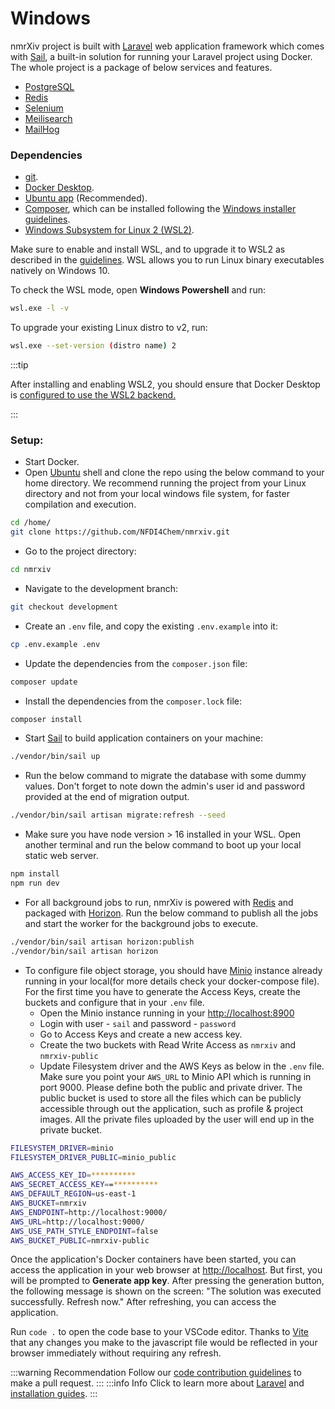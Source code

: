 # Windows

nmrXiv project is built with [Laravel](https://laravel.com/8.x) web application framework which comes with [Sail](https://laravel.com/8.x/sail), a built-in solution for running your Laravel project using Docker.
The whole project is a package of below services and features.

- [PostgreSQL](https://www.postgresql.org/)
- [Redis](https://redis.io/)
- [Selenium](https://www.selenium.dev/documentation/)
- [Meilisearch](https://docs.meilisearch.com/)
- [MailHog](https://mailtrap.io/blog/mailhog-explained/)

### Dependencies

- [git](https://git-scm.com/).
- [Docker Desktop](https://www.docker.com/products/docker-desktop).
- [Ubuntu app](https://www.microsoft.com/store/productId/9NBLGGH4MSV6) (Recommended).
- [Composer](https://getcomposer.org/), which can be installed following the [Windows installer guidelines](https://getcomposer.org/download/).
- [Windows Subsystem for Linux 2 (WSL2)](https://docs.microsoft.com/en-us/windows/wsl/).

Make sure to enable and install WSL, and to upgrade it to WSL2 as described in the [guidelines](https://docs.microsoft.com/en-us/windows/wsl/install-win10). WSL allows you to run Linux binary executables natively on Windows 10.

To check the WSL mode, open **Windows Powershell** and run:

```bash
wsl.exe -l -v
```

To upgrade your existing Linux distro to v2, run:

```bash
wsl.exe --set-version (distro name) 2
```

:::tip

After installing and enabling WSL2, you should ensure that Docker Desktop is [configured to use the WSL2 backend.](https://docs.docker.com/desktop/windows/wsl/)

:::

### Setup:

- Start Docker.
- Open [Ubuntu](https://www.microsoft.com/store/productId/9NBLGGH4MSV6) shell and clone the repo using the below command to your home directory.
  We recommend running the project from your Linux directory and not from your local windows file system, for faster compilation and execution.

```bash
cd /home/
git clone https://github.com/NFDI4Chem/nmrxiv.git
```

- Go to the project directory:

```bash
cd nmrxiv
```

- Navigate to the development branch:

```bash
git checkout development
```

- Create an `.env` file, and copy the existing `.env.example` into it:

```bash
cp .env.example .env 
```

- Update the dependencies from the `composer.json` file:

```bash
composer update
```

- Install the dependencies from the `composer.lock` file:

```bash
composer install
```

- Start [Sail](https://laravel.com/8.x/sail#starting-and-stopping-sail) to build application containers on your machine:

```bash
./vendor/bin/sail up
```

- Run the below command to migrate the database with some dummy values.
  Don't forget to note down the admin's user id and password provided at the end of migration output.

```bash
./vendor/bin/sail artisan migrate:refresh --seed
```

- Make sure you have node version > 16 installed in your WSL. Open another terminal and run the below command to boot up your local static web server.

```bash
npm install
npm run dev
```

- For all background jobs to run, nmrXiv is powered with [Redis](https://redis.com/) and packaged with [Horizon](https://github.com/laravel/horizon).
  Run the below command to publish all the jobs and start the worker for the background jobs to execute.

```bash
./vendor/bin/sail artisan horizon:publish
./vendor/bin/sail artisan horizon
```

- To configure file object storage, you should have [Minio](https://min.io/) instance already running in your local(for more details check your docker-compose file). For the first time you have to generate the Access Keys, create the buckets and configure that in your `.env` file.
  - Open the Minio instance running in your [http://localhost:8900](http://localhost:8900/)
  - Login with user - `sail` and password - `password`
  - Go to Access Keys and create a new access key.
  - Create the two buckets with Read Write Access as `nmrxiv` and `nmrxiv-public`
  - Update Filesystem driver and the AWS Keys as below in the `.env` file. Make sure you point your `AWS_URL` to Minio API which is running in port 9000. Please define both the public and private driver. The public bucket is used to store all the files which can be publicly accessible through out the application, such as profile & project images. All the private files uploaded by the user will end up in the private bucket.

```bash
FILESYSTEM_DRIVER=minio
FILESYSTEM_DRIVER_PUBLIC=minio_public

AWS_ACCESS_KEY_ID=**********
AWS_SECRET_ACCESS_KEY==**********
AWS_DEFAULT_REGION=us-east-1
AWS_BUCKET=nmrxiv
AWS_ENDPOINT=http://localhost:9000/
AWS_URL=http://localhost:9000/
AWS_USE_PATH_STYLE_ENDPOINT=false
AWS_BUCKET_PUBLIC=nmrxiv-public
```

Once the application's Docker containers have been started, you can access the application in your web browser at [http://localhost](http://localhost). But first, you will be prompted to <b>Generate app key</b>. After pressing the generation button, the following message is shown on the screen: "The solution was executed successfully. Refresh now." After refreshing, you can access the application.

Run `code .` to open the code base to your VSCode editor.
Thanks to [Vite](https://vitejs.dev/guide/) that any changes you make to the javascript file would be reflected in your browser immediately without requiring any refresh.

:::warning Recommendation
Follow our [code contribution guidelines](/developer-guides/code-contribution-guidelines) to make a pull request.
:::
:::info Info
Click to learn more about [Laravel](https://laravel.com/9.x) and [installation guides](https://laravel.com/9.x/installation).
:::
